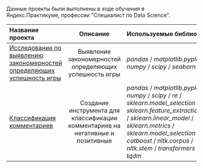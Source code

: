 Данные проекты были выполнены в ходе обучения в Яндекс.Практикуме, профессии "Специалист по Data Science".

| Название проекта | Описание | Используемые библиотеки | 
| :---------------------- | :----------------------: | :---------------------- |
| [Исследование по выявлению закономерностей определяющих успешность игры](Изучение_закономерностей_определяющих_успешность_игр) | Выявление закономерностей определяющих успешность игры |  *pandas* / *matplotlib.pyplot* / *numpy* / *scipy* / *seaborn* |
| [Классификация комментариев](Классификация_комментариев) | Создание инструмента для классификации комментариев на негативные и позитивные| *pandas* / *matplotlib.pyplot* /  *numpy* / *scipy* / *re* / *sklearn.model_selection* / *sklearn.feature_extraction.text* / *sklearn.linear_model* / *sklearn.metrics* / *sklearn.model_selection* / *catboost* / *nltk.corpus* / *nltk.stem* / *transformers* / *tqdm*|


